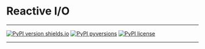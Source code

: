 # Reactive I/O

-----

[![PyPI version shields.io](https://img.shields.io/pypi/v/rxio.svg)](https://pypi.python.org/pypi/rxio/)
[![PyPI pyversions](https://img.shields.io/pypi/pyversions/rxio.svg)](https://pypi.python.org/pypi/rxio/)
[![PyPI license](https://img.shields.io/pypi/l/rxio.svg)](https://pypi.python.org/pypi/rxio/)

-----